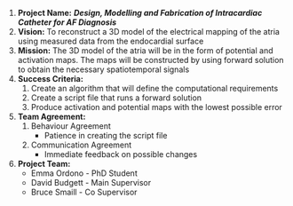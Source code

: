 1. **Project Name:** **_Design, Modelling and Fabrication of Intracardiac Catheter for AF Diagnosis_**
2. **Vision:** To reconstruct a 3D model of the electrical mapping of the atria using measured data from the endocardial surface
3. **Mission:** The 3D model of the atria will be in the form of potential and activation maps. The maps will be constructed by using forward solution to obtain the necessary spatiotemporal signals 
4. **Success Criteria:**
     1. Create an algorithm that will define the computational requirements
     2. Create a script file that runs a forward solution 
     3. Produce activation and potential maps with the lowest possible error
5. **Team Agreement:**
     1. Behaviour Agreement
         * Patience in creating the script file
     2. Communication Agreement
         * Immediate feedback on possible changes
6. **Project Team:**
     * Emma Ordono - PhD Student
     * David Budgett - Main Supervisor
     * Bruce Smaill - Co Supervisor
